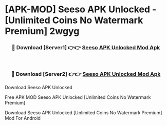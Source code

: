 # [APK-MOD] Seeso APK Unlocked - [Unlimited Coins No Watermark Premium] 2wgyg



<div align="center">
<h3>🔴 Download [Server1] 👉👉 <a href="https://momento.my/?title=Seeso_APK_Unlocked">Seeso APK Unlocked Mod Apk</a></h3><br>

<h3>🔴 Download [Server2] 👉👉 <a href="https://momento.my/?title=Seeso_APK_Unlocked">Seeso APK Unlocked Mod Apk</a></h3>
</div>



Download Seeso APK Unlocked 

Free APK MOD Seeso APK Unlocked [Unlimited Coins No Watermark Premium]

Download Seeso APK Unlocked [Unlimited Coins No Watermark Premium] Mod For Android
